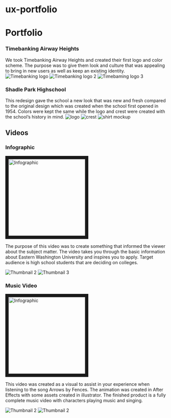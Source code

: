 # ux-portfolio
# Portfolio

### Timebanking Airway Heights
We took Timebanking Airway Heights and created their first logo and color scheme. The purpose was to give them look and culture that was appealing to bring in new users as well as keep an existing identity.
![Timebanking logo](https://github.com/zachmeicho/ux-portfolio/blob/master/images/TB_logo.png)
![Timebanking logo 2](https://github.com/zachmeicho/ux-portfolio/blob/master/images/TB_logo2.png)
![Timebaming logo 3](https://github.com/zachmeicho/ux-portfolio/blob/master/images/TB_logo3.png)

### Shadle Park Highschool
This redesign gave the school a new look that was new and fresh compared to the original design which was created when the school first opened in 1954. Colors were kept the same while the logo and crest were created with the school’s history in mind.
![logo](https://github.com/zachmeicho/ux-portfolio/blob/master/images/SP_logo.png)
![crest](https://github.com/zachmeicho/ux-portfolio/blob/master/images/SP_crest.png)
![shirt mockup](https://github.com/zachmeicho/ux-portfolio/blob/master/images/guyinshirt2.jpg)

## Videos
<!-- <a href="http://www.youtube.com/watch?feature=player_embedded&v=YOUTUBE_VIDEO_ID_HERE
" target="_blank"><img src="http://img.youtube.com/vi/YOUTUBE_VIDEO_ID_HERE/0.jpg" 
alt="IMAGE ALT TEXT HERE" width="240" height="180" border="10" /></a> -->

### Infographic
<!-- <iframe src="https://player.vimeo.com/video/334528241" width="640" height="360" frameborder="0" allow="autoplay; fullscreen" allowfullscreen></iframe> -->

<a href="https://player.vimeo.com/video/334528241" target="_blank"><img src="https://github.com/zachmeicho/ux-portfolio/blob/master/images/thumbnail1.PNG" 
alt="Infographic" width="240" height="" border="10" /></a>

The purpose of this video was to create something that informed the viewer about the subject matter. The video takes you through the basic information about Eastern Washington University and inspires you to apply. Target audience is high school students that are deciding on colleges. 

![Thumbnail 2](https://github.com/zachmeicho/ux-portfolio/blob/master/images/thumbnail2.PNG)
![Thumbnail 3](https://github.com/zachmeicho/ux-portfolio/blob/master/images/thumbnail3.PNG)

### Music Video
<!-- <iframe src="https://player.vimeo.com/video/341748801" width="640" height="360" frameborder="0" allow="autoplay; fullscreen" allowfullscreen></iframe> -->

<a href="https://player.vimeo.com/video/341748801" target="_blank"><img src="https://github.com/zachmeicho/ux-portfolio/blob/master/images/MVthumbnail1.PNG" 
alt="Infographic" width="240" height="" border="10" /></a>

This video was created as a visual to assist in your experience when listening to the song Arrows by Fences. The animation was created in After Effects with some assets created in illustrator. The finished product is a fully complete music video with characters playing music and singing. 

![Thumbnail 2](https://github.com/zachmeicho/ux-portfolio/blob/master/images/MVthumbnail2.PNG)
![Thumbnail 2](https://github.com/zachmeicho/ux-portfolio/blob/master/images/MVthumbnail3.PNG)
